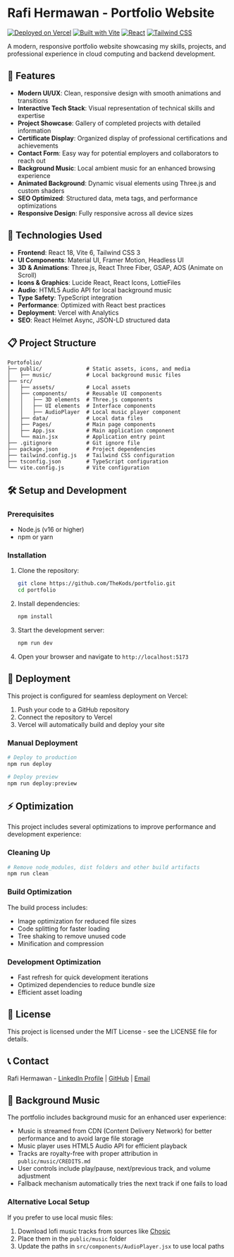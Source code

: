 # Rafi Hermawan - Portfolio Website

[![Deployed on Vercel](https://img.shields.io/badge/Deployed%20on-Vercel-black?style=for-the-badge&logo=vercel)](https://rafi-hermawan.vercel.app/)
[![Built with Vite](https://img.shields.io/badge/Built%20with-Vite-646CFF?style=for-the-badge&logo=vite)](https://vitejs.dev/)
[![React](https://img.shields.io/badge/React-61DAFB?style=for-the-badge&logo=react&logoColor=black)](https://reactjs.org/)
[![Tailwind CSS](https://img.shields.io/badge/Tailwind%20CSS-06B6D4?style=for-the-badge&logo=tailwind-css&logoColor=white)](https://tailwindcss.com/)

A modern, responsive portfolio website showcasing my skills, projects, and professional experience in cloud computing and backend development.

## 🌟 Features

- **Modern UI/UX**: Clean, responsive design with smooth animations and transitions
- **Interactive Tech Stack**: Visual representation of technical skills and expertise
- **Project Showcase**: Gallery of completed projects with detailed information
- **Certificate Display**: Organized display of professional certifications and achievements
- **Contact Form**: Easy way for potential employers and collaborators to reach out
- **Background Music**: Local ambient music for an enhanced browsing experience
- **Animated Background**: Dynamic visual elements using Three.js and custom shaders
- **SEO Optimized**: Structured data, meta tags, and performance optimizations
- **Responsive Design**: Fully responsive across all device sizes

## 🚀 Technologies Used

- **Frontend**: React 18, Vite 6, Tailwind CSS 3
- **UI Components**: Material UI, Framer Motion, Headless UI
- **3D & Animations**: Three.js, React Three Fiber, GSAP, AOS (Animate on Scroll)
- **Icons & Graphics**: Lucide React, React Icons, LottieFiles
- **Audio**: HTML5 Audio API for local background music
- **Type Safety**: TypeScript integration
- **Performance**: Optimized with React best practices
- **Deployment**: Vercel with Analytics
- **SEO**: React Helmet Async, JSON-LD structured data

## 📋 Project Structure

```
Portofolio/
├── public/              # Static assets, icons, and media
│   ├── music/           # Local background music files
├── src/
│   ├── assets/          # Local assets
│   ├── components/      # Reusable UI components
│   │   ├── 3D elements  # Three.js components
│   │   ├── UI elements  # Interface components
│   │   ├── AudioPlayer  # Local music player component
│   ├── data/            # Local data files
│   ├── Pages/           # Main page components
│   ├── App.jsx          # Main application component
│   └── main.jsx         # Application entry point
├── .gitignore           # Git ignore file
├── package.json         # Project dependencies
├── tailwind.config.js   # Tailwind CSS configuration
├── tsconfig.json        # TypeScript configuration
└── vite.config.js       # Vite configuration
```

## 🛠️ Setup and Development

### Prerequisites

- Node.js (v16 or higher)
- npm or yarn

### Installation

1. Clone the repository:
   ```bash
   git clone https://github.com/TheKods/portfolio.git
   cd portfolio
   ```

2. Install dependencies:
   ```bash
   npm install
   ```

3. Start the development server:
   ```bash
   npm run dev
   ```

4. Open your browser and navigate to `http://localhost:5173`

## 🚢 Deployment

This project is configured for seamless deployment on Vercel:

1. Push your code to a GitHub repository
2. Connect the repository to Vercel
3. Vercel will automatically build and deploy your site

### Manual Deployment

```bash
# Deploy to production
npm run deploy

# Deploy preview
npm run deploy:preview
```

## ⚡ Optimization

This project includes several optimizations to improve performance and development experience:

### Cleaning Up

```bash
# Remove node_modules, dist folders and other build artifacts
npm run clean
```

### Build Optimization

The build process includes:
- Image optimization for reduced file sizes
- Code splitting for faster loading
- Tree shaking to remove unused code
- Minification and compression

### Development Optimization

- Fast refresh for quick development iterations
- Optimized dependencies to reduce bundle size
- Efficient asset loading

## 📄 License

This project is licensed under the MIT License - see the LICENSE file for details.

## 📞 Contact

Rafi Hermawan - [LinkedIn Profile](https://www.linkedin.com/in/rafi-hermawan/) | [GitHub](https://github.com/TheKods) | [Email](mailto:rafihermawan06@gmail.com)

## 🎵 Background Music

The portfolio includes background music for an enhanced user experience:

- Music is streamed from CDN (Content Delivery Network) for better performance and to avoid large file storage
- Music player uses HTML5 Audio API for efficient playback
- Tracks are royalty-free with proper attribution in `public/music/CREDITS.md`
- User controls include play/pause, next/previous track, and volume adjustment
- Fallback mechanism automatically tries the next track if one fails to load

### Alternative Local Setup
If you prefer to use local music files:
1. Download lofi music tracks from sources like [Chosic](https://www.chosic.com/free-music/lofi/)
2. Place them in the `public/music` folder
3. Update the paths in `src/components/AudioPlayer.jsx` to use local paths